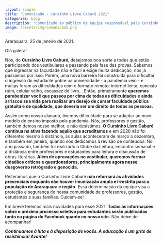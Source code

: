 ```yaml
---
layout: single
title: "Comunicado - Cursinho Livre Caburé 2021"
categories: blog
description: "Comunicado ao público da equipe responsável pelo Cursinho Livre Caburé."
image: /assets/img/comunicado.png
---
```


Araraquara, 25 de janeiro de 2021.

Olá galera!

Nós, do **Cursinho Livre Caburé**, desejamos boa sorte a todes que estão participando dos vestibulares e passando pela fase das provas. Sabemos que ingressar na faculdade não é fácil e exige muita dedicação, nós já passamos por isso. Porém, uma nova barreira foi construída para dificultar o ingresso do estudante pobre na universidade - a pandemia veio - e muitas foram as dificuldades com o formato remoto: internet lenta, conexão ruim, celular velho, escassez de livro… Então, primeiramente **queremos parabenizar você que passou por cima de todas as dificuldades e ainda arriscou sua vida para realizar um desejo de cursar faculdade pública gratuita e de qualidade, que deveria ser um direito de todas as pessoas.** 

Assim como nosso alunado, tivemos dificuldade para se adaptar ao novo modelo de ensino imposto pela pandemia. Nós, professores e gestão, também demos nosso melhor, e não desistimos. **O Cursinho Livre Caburé continua na ativa fazendo aquilo que acreditamos** e em 2020 não foi diferente: mesmo à distância, as aulas aconteceram de março a dezembro, e também em janeiro, quando nos dedicamos à revisão de conteúdos. No ano passado, também foi realizado o Clube da Leitura, encontro semanal e à distância entre professores e estudantes para leitura e discussão de obras literárias. **Além de aprovações no vestibular, queremos formar cidadãos críticos e questionadores, principalmente agora nesse desgoverno retrógrado e genocida.**

Reiteramos que o Cursinho Livre Caburé **não retornará às atividades presenciais enquanto não houver imunização ampla e irrestrita para a população de Araraquara e região.** Essa determinação da equipe visa a proteção e segurança de nossa comunidade de professores, gestão, estudantes e suas famílias. Cuidem-se!

Em breve teremos mais novidades para esse 2021! **Todas as informações sobre o próximo processo seletivo para estudantes serão publicadas tanto na página do Facebook quanto no nosso site.** Não deixe de acompanhar!

_**Continuamos à luta e à disposição de vocês. A educação é um grito de resistência! Avante!**_
